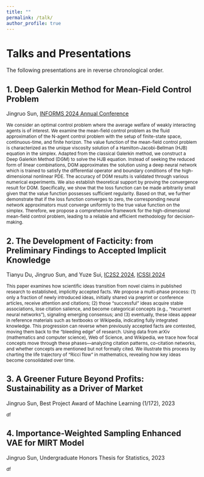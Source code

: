 ```yaml
---
title: ""
permalink: /talk/
author_profile: true
---
```


# Talks and Presentations

The following presentations are in reverse chronological order. 

## 1. Deep Galerkin Method for Mean-Field Control Problem

Jingruo Sun, [INFORMS 2024 Annual Conference](https://meetings.informs.org/wordpress/seattle2024/)

<span style="font-size:85%;"> 
We consider an optimal control problem where the average welfare of weakly interacting agents is of interest. We examine the mean-field control problem as the fluid approximation of the N-agent control problem with the setup of finite-state space, continuous-time, and finite horizon. The value function of the mean-field control problem is characterized as the unique viscosity solution of a Hamilton-Jacobi-Bellman (HJB) equation in the simplex. Adapted from the classical Galerkin method, we construct a Deep Galerkin Method (DGM) to solve the HJB equation. Instead of seeking the reduced form of linear combinations, DGM approximates the solution using a deep neural network which is trained to satisfy the differential operator and boundary conditions of the high-dimensional nonlinear PDE. The accuracy of DGM results is validated through various numerical experiments. We also establish theoretical support by proving the convergence result for DGM. Specifically, we show that the loss function can be made arbitrarily small given that the value function possesses sufficient regularity. Based on that, we further demonstrate that if the loss function converges to zero, the corresponding neural network approximators must converge uniformly to the true value function on the simplex. Therefore, we propose a comprehensive framework for the high-dimensional mean-field control problem, leading to a reliable and efficient methodology for decision-making.
</span>

## 2. The Development of Facticity: from Preliminary Findings to Accepted Implicit Knowledge

Tianyu Du, Jingruo Sun, and Yuze Sui, [IC2S2 2024](https://ic2s2-2024.org/), [ICSSI 2024](https://www.icssi.org/)

<span style="font-size:85%;"> 
This paper examines how scientific ideas transition from novel claims in published research to established, implicitly accepted facts. We propose a multi-phase process: (1) only a fraction of newly introduced ideas, initially shared via preprint or conference articles, receive attention and citations; (2) those “successful” ideas acquire stable associations, lose citation salience, and become categorical concepts (e.g., “recurrent neural networks”), signaling emerging consensus; and (3) eventually, these ideas appear in reference materials such as textbooks or Wikipedia, indicating fully integrated knowledge. This progression can reverse when previously accepted facts are contested, moving them back to the “bleeding edge” of research. Using data from arXiv (mathematics and computer science), Web of Science, and Wikipedia, we trace how focal concepts move through these phases—analyzing citation patterns, co-citation networks, and whether concepts are mentioned but not formally cited. We illustrate this process by charting the life trajectory of “Ricci flow” in mathematics, revealing how key ideas become consolidated over time. 
</span>

## 3. A Greener Future Beyond Profits: Sustainability as a Driver of Market

Jingruo Sun, Best Project Award of Machine Learning (1/172), 2023

<span style="font-size:85%;"> 
df
</span>

## 4. Importance-Weighted Sampling Enhanced VAE for MIRT Model

Jingruo Sun, Undergraduate Honors Thesis for Statistics, 2023

<span style="font-size:85%;"> 
df
</span>
